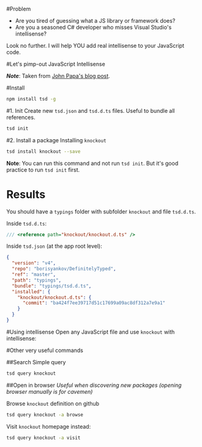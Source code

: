 #Problem
* Are you tired of guessing what a JS library or framework does?
* Are you a seasoned C# developer who misses Visual Studio's intellisense?

Look no further. I will help YOU add real intellisense to your JavaScript code.

#Let's pimp-out JavaScript Intellisense

***Note***:
Taken from [John Papa's blog post](http://johnpapa.net/intellisense-witha-visual-studio-code/).

#Install 
````bash
npm install tsd -g
````

#1. Init
Create new `tsd.json` and `tsd.d.ts` files. Useful to bundle all references.

````bash
tsd init
````

#2. Install a package
Installing `knockout`

````bash
tsd install knockout --save
````
**Note**: You can run this command and not run `tsd init`. But it's good practice to run `tsd init` first.

# Results
You should have a `typings` folder with subfolder `knockout` and file `tsd.d.ts`.

Inside `tsd.d.ts`:
````javascript
/// <reference path="knockout/knockout.d.ts" />
```` 

Inside `tsd.json` (at the app root level):
````json
{
  "version": "v4",
  "repo": "borisyankov/DefinitelyTyped",
  "ref": "master",
  "path": "typings",
  "bundle": "typings/tsd.d.ts",
  "installed": {
    "knockout/knockout.d.ts": {
      "commit": "ba424f7ee39717d51c17699a09ac8df312a7e9a1"
    }
  }
}
````
#Using intellisense
Open any JavaScript file and use `knockout` with intellisense:


#Other very useful commands

##Search
Simple query
````bash
tsd query knockout
````
##Open in browser
*Useful when discovering new packages (opening browser manually is for cavemen)*

Browse `knockout` definition on github 
````bash
tsd query knockout -a browse
```` 
Visit `knockout` homepage instead:
````bash
tsd query knockout -a visit
````